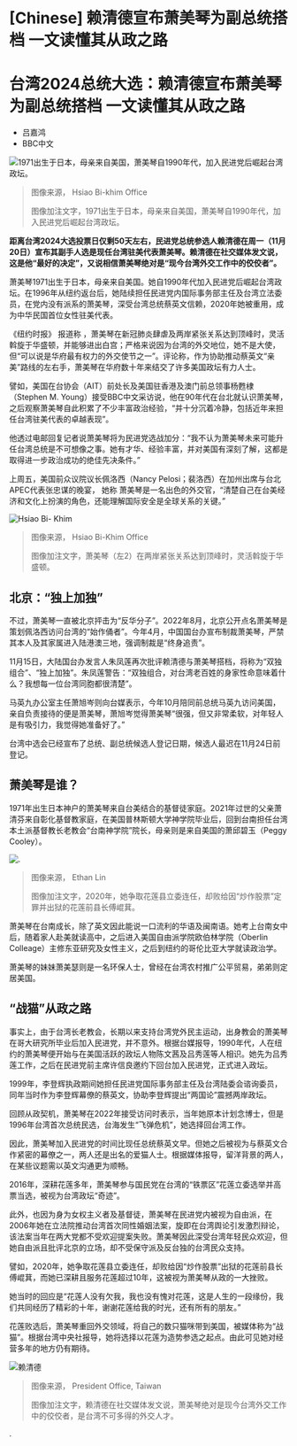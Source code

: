 # [Chinese] 赖清德宣布萧美琴为副总统搭档 一文读懂其从政之路

#  台湾2024总统大选：赖清德宣布萧美琴为副总统搭档 一文读懂其从政之路

  * 吕嘉鸿 
  * BBC中文 


![1971出生于日本，母亲来自美国，萧美琴自1990年代，加入民进党后崛起台湾政坛。](_131769465_522.jpg)

> 图像来源，  Hsiao Bi-khim Office
>
> 图像加注文字，1971出生于日本，母亲来自美国，萧美琴自1990年代，加入民进党后崛起台湾政坛。

**距离台湾2024大选投票日仅剩50天左右，民进党总统参选人赖清德在周一（11月20日）宣布其副手人选是现任台湾驻美代表萧美琴。赖清德在社交媒体发文说，这是他“最好的决定”，又说相信萧美琴绝对是“现今台湾外交工作中的佼佼者”。**

萧美琴1971出生于日本，母亲来自美国。她自1990年代加入民进党后崛起台湾政坛。在1996年从纽约返台后，她陆续担任民进党内国际事务部主任及台湾立法委员，在党内没有派系的萧美琴，深受台湾总统蔡英文信赖，2020年她被重用，成为中华民国首位女性驻美代表。

《纽约时报》 报道称  ，萧美琴在新冠肺炎肆虐及两岸紧张关系达到顶峰时，灵活斡旋于华盛顿，并能够进出白宫；严格来说因为台湾的外交地位，她不是大使，但“可以说是华府最有权力的外交使节之一”。评论称，作为协助推动蔡英文“亲美”路线的左右手，萧美琴在华府数十年来结交了许多美国政坛有力人士。

譬如，美国在台协会（AIT）前处长及美国驻香港及澳门前总领事杨甦棣（Stephen M. Young）接受BBC中文采访说，他在90年代在台北就认识萧美琴，之后观察萧美琴自此积累了不少丰富政治经验，“并十分沉着冷静，包括近年来担任台湾驻美代表的卓越表现”。

他透过电邮回复记者说萧美琴将为民进党选战加分：“我不认为萧美琴未来可能升任台湾总统是不可想像之事。她有才华、经验丰富，并对美国有深刻了解，这都是取得进一步政治成功的绝佳先决条件。”

上周五，美国前众议院议长佩洛西（Nancy Pelosi；裴洛西）在加州出席与台北APEC代表张忠谋的晚宴， 她称  萧美琴是一名出色的外交官，“清楚自己在台美经济和文化上扮演的角色，还能理解国际安全是全球关系的关键。”

![Hsiao Bi- Khim](_131768514_351103131_798887881762793_5582211598430148576_n.jpg)

> 图像来源，  Hsiao Bi-Khim Office
>
> 图像加注文字，萧美琴（左2）在两岸紧张关系达到顶峰时，灵活斡旋于华盛顿。

##  北京：“独上加独”

不过，萧美琴一直被北京抨击为“反华分子”。2022年8月，北京公开点名萧美琴是策划佩洛西访问台湾的“始作俑者”。今年4月，中国国台办宣布制裁萧美琴，严禁其本人及其家属进入陆港澳三地，强调制裁是“终身追责”。

11月15日，大陆国台办发言人朱凤莲再次批评赖清德与萧美琴搭档，将称为“双独组合”、“独上加独”。朱凤莲警告：“双独组合，对台湾老百姓的身家性命意味着什么？我想每一位台湾同胞都很清楚”。

马英九办公室主任萧旭岑则向台媒表示，今年10月陪同前总统马英九访问美国，亲自负责接待的便是萧美琴，萧旭岑觉得萧美琴“很强，但又非常柔软，对年轻人是有吸引力，我觉得她准备好了。”

台湾中选会已经宣布了总统、副总统候选人登记日期，候选人最迟在11月24日前登记。

##  萧美琴是谁？

1971年出生日本神户的萧美琴来自台美结合的基督徒家庭。2021年过世的父亲萧清芬来自彰化基督教家庭，在美国普林斯顿大学神学院毕业后，回到台南担任台湾本土派基督教长老教会“台南神学院”院长，母亲则是来自美国的萧邱碧玉（Peggy Cooley）。

![.](_131768576_877bc942-4c06-4734-9bdb-600d1e1b84bb.jpg)

> 图像来源，  Ethan Lin
>
> 图像加注文字，2020年，她争取花莲县立委连任，却败给因“炒作股票”定罪并出狱的花莲前县长傅崐萁。

萧美琴在台南成长，除了英文因此能说一口流利的华语及闽南语。她考上台南女中后，随着家人赴美就读高中，之后进入美国自由派学院欧伯林学院（Oberlin Colleage）主修东亚研究及女性主义，之后到纽约的哥伦比亚大学就读政治学。

萧美琴的妹妹萧美瑟则是一名环保人士，曾经在台湾农村推广公平贸易，弟弟则定居美国。

##  “战猫”从政之路

事实上，由于台湾长老教会，长期以来支持台湾党外民主运动，出身教会的萧美琴在哥大研究所毕业后加入民进党，并不意外。根据台媒报导，1990年代，人在纽约的萧美琴便开始与在美国活跃的政坛人物陈文茜及吕秀莲等人相识。她先为吕秀莲工作，之后在民进党前主席许信良邀约下回台加入民进党，正式进入政坛。

1999年，李登辉执政期间她担任民进党国际事务部主任及台湾陆委会谘询委员，同年当时作为李登辉幕僚的蔡英文，协助李登辉提出“两国论”震撼两岸政坛。

回顾从政契机，萧美琴在2022年接受访问时表示，当年她原本计划念博士，但是1996年台湾首次总统民选，台海发生“飞弹危机”，她选择回台湾工作。

因此，萧美琴加入民进党的时间比现任总统蔡英文早。但她之后被视为与蔡英文合作紧密的幕僚之一，两人还是出名的爱猫人士。根据媒体报导，留洋背景的两人，在某些议题需以英文沟通更为顺畅。


2016年，深耕花莲多年，萧美琴参与国民党在台湾的“铁票区”花莲立委选举并高票当选，被视为台湾政坛“奇迹”。

此外，也因为身为女权主义者及基督徒，萧美琴在民进党内被视为自由派，在2006年她在立法院推动台湾首次同性婚姻法案，旋即在台湾舆论引发激烈辩论，该法案当年在两大党都不受欢迎提案失败。萧美琴因此深受台湾年轻民众欢迎，但她自由派且批评北京的立场，却不受保守派及反台独的台湾民众支持。

譬如，2020年，她争取花莲县立委连任，却败给因“炒作股票”出狱的花莲前县长傅崐萁，而她已深耕且服务花莲超过10年，这被视为萧美琴从政的一大挫败。

她当时的回应是“花莲人没有欠我，我也没有愧对花莲，这是人生的一段缘份，我们共同经历了精彩的十年，谢谢花莲给我的时光，还有所有的朋友。”

花莲败选后，萧美琴重回外交领域，将自己的数只猫咪带到美国，被媒体称为“战猫”。根据台湾中央社报导，她将选择以花莲为造势参选之起点。由此可见她对经营多年的地方仍有期待。

![赖清德](_128285208_presidentoffice.jpg)

> 图像来源，  President Office, Taiwan
>
> 图像加注文字，赖清德在社交媒体发文说，萧美琴绝对是现今台湾外交工作中的佼佼者，是台湾不可多得的外交人才。

.


